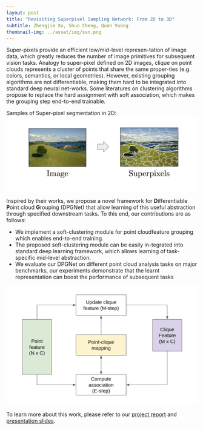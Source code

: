 ```yaml
---
layout: post
title: "Revisiting Superpixel Sampling Network: From 2D to 3D"
subtitle: Zhengjie Xu, Shuo Cheng, Quan Vuong
thumbnail-img: ../asset/img/ssn.png
---
```


Super-pixels provide an efficient low/mid-level represen-tation of image data, which greatly reduces the number of image primitives for subsequent vision tasks. Analogy to super-pixel defined on 2D images, clique on point clouds represents a cluster of points that share the same proper-ties (e.g. colors, semantics, or local geometries). However, existing grouping algorithms are not differentiable, making them hard to be integrated into standard deep neural net-works. Some literatures on clustering algorithms propose to replace the hard assignment with soft association, which makes the grouping step end-to-end trainable.

Samples of Super-pixel segmentation in 2D:
![SS2D](../assets/img/ssn-1.png)

Inspired  by  their works,  we propose a novel framework for **D**ifferentiable **P**oint cloud **G**rouping (DPGNet) that allow learning of this useful abstraction through specified downstream tasks. To this end, our contributions are as follows:

- We implement a soft-clustering module for point cloudfeature grouping which enables end-to-end training.
- The proposed soft-clustering module can be easily in-tegrated into standard deep learning framework, which allows learning of task-specific mid-level abstraction.
- We  evaluate our DPGNet on different point cloud analysis tasks on major benchmarks, our experiments demonstrate that the learnt representation can boost the performance of subsequent tasks

![SS3D](../assets/img/ssn-2.png)

To learn more about this work, please refer to our [project report](../assets/pdf/ssn.pdf) and [presentation slides](../assets/pdf/ssn-pre.pdf).
